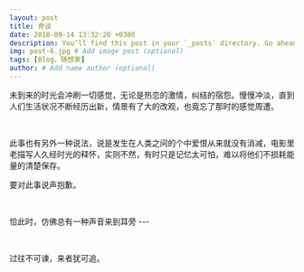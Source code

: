 ```yaml
---
layout: post
title: 奇谈
date: 2018-09-14 13:32:20 +0300
description: You’ll find this post in your `_posts` directory. Go ahead and edit it and re-build the site to see your changes. # Add post description (optional)
img: post-6.jpg # Add image post (optional)
tags: [Blog，随想家]
author: # Add name author (optional)
---
```




未到来的时光会冲刷一切感觉，无论是热恋的激情，纠结的宿怨。慢慢冲淡，直到人们生活状况不断经历出新，情景有了大的改观，也竟忘了那时的感觉周遭。

<br/>



此事也有另外一种说法，说是发生在人类之间的个中爱恨从来就没有消减，电影里老描写人久经时光的释怀，实则不然，有时只是记忆太可怕，难以将他们不损耗能量的清楚保存。

要对此事说声抱歉。

<br/>



恰此时，仿佛总有一种声音来到耳旁 --- 

<br/>

过往不可谏，来者犹可追。



<br/>

 

 






